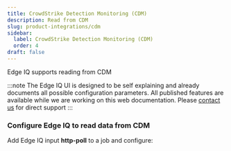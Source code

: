 ```yaml
---
title: CrowdStrike Detection Monitoring (CDM)
description: Read from CDM
slug: product-integrations/cdm
sidebar:
  label: CrowdStrike Detection Monitoring (CDM)
  order: 4
draft: false
---
```


Edge IQ supports reading from CDM

:::note
The Edge IQ UI is designed to be self explaining and already documents all possible configuration parameters. All published features are available while we are working on this web documentation.
Please [contact us](https://behavure.ai/contact) for direct support
:::

### Configure Edge IQ to read data from CDM

Add Edge IQ input **http-poll** to a job and configure:
